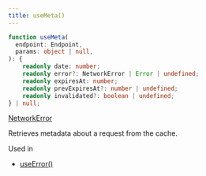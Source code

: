 ```yaml
---
title: useMeta()
---
```


```typescript
function useMeta(
  endpoint: Endpoint,
  params: object | null,
): {
    readonly date: number;
    readonly error?: NetworkError | Error | undefined;
    readonly expiresAt: number;
    readonly prevExpiresAt?: number | undefined;
    readonly invalidated?: boolean | undefined;
} | null;
```

[NetworkError](./types#networkerror)

Retrieves metadata about a request from the cache.

Used in

- [useError()](./useError)

